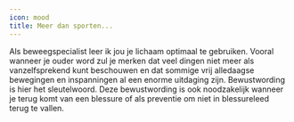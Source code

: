 ```yaml
---
icon: mood
title: Meer dan sporten...
---
```

Als beweegspecialist leer ik jou je lichaam optimaal te gebruiken. Vooral wanneer je ouder word zul je merken dat veel dingen niet meer als vanzelfsprekend kunt beschouwen en dat sommige vrij alledaagse bewegingen en inspanningen al een enorme uitdaging zijn. Bewustwording is hier het sleutelwoord. Deze bewustwording is ook noodzakelijk wanneer je terug komt van een blessure of als preventie om niet in blessureleed terug te vallen. 